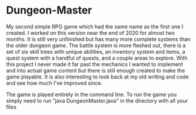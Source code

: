 # Dungeon-Master
My second simple RPG game which had the same name as the first one I created. I worked on this version near the end of 2020 for almost two months. It is still very unfinished but has many more complete systems than the older dungeon game. The battle system is more fleshed out, there is a set of six skill trees with unique abilities, an inventory system and items, a quest system with a handful of quests, and a couple areas to explore. With this project I never made it far past the mechanics I wanted to implement and into actual game content but there is still enough created to make the game playable. It is also interesting to look back at my old writing and code and see how much I've improved since.

The game is played entirely in the command line. To run the game you simply need to run "java DungeonMaster.java" in the directory with all your files
